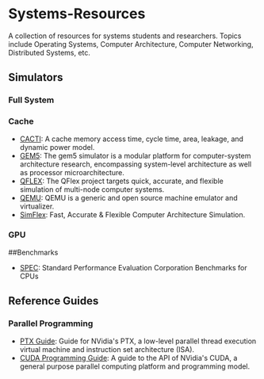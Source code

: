 # Systems-Resources
A collection of resources for systems students and researchers.
Topics include Operating Systems, Computer Architecture, Computer Networking, Distributed Systems, etc.


## Simulators
### Full System

### Cache
* [CACTI](https://www.hpl.hp.com/research/cacti/): A cache memory access time, cycle time, area, leakage, and dynamic power model.
* [GEM5](http://gem5.org/Main_Page): The gem5 simulator is a modular platform for computer-system architecture research, encompassing system-level architecture as well as processor microarchitecture.
* [QFLEX](https://qflex.epfl.ch/): The QFlex project targets quick, accurate, and flexible simulation of multi-node computer systems.
* [QEMU](https://www.qemu.org/): QEMU is a generic and open source machine emulator and virtualizer.
* [SimFlex](https://parsa.epfl.ch/simflex/): Fast, Accurate & Flexible Computer Architecture Simulation.

### GPU

##Benchmarks
* [SPEC](https://www.spec.org/cpu/): Standard Performance Evaluation Corporation Benchmarks for CPUs

## Reference Guides
### Parallel Programming
* [PTX Guide](http://docs.nvidia.com/cuda/parallel-thread-execution/index.html): Guide for NVidia's PTX, a low-level parallel thread execution virtual machine and instruction set architecture (ISA).
* [CUDA Programming Guide](https://docs.nvidia.com/cuda/cuda-c-programming-guide/): A guide to the API of NVidia's CUDA, a general purpose parallel computing platform and programming model.
